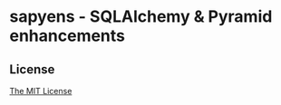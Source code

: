 # sapyens - SQLAlchemy & Pyramid enhancements

## License
[The MIT License](http://www.opensource.org/licenses/mit-license.php)
